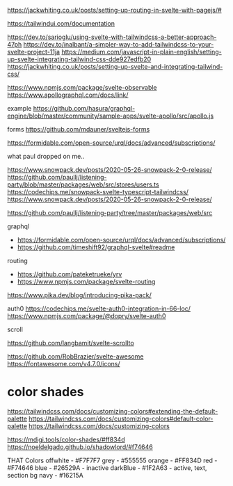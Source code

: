 https://jackwhiting.co.uk/posts/setting-up-routing-in-svelte-with-pagejs/#

https://tailwindui.com/documentation

https://dev.to/sarioglu/using-svelte-with-tailwindcss-a-better-approach-47ph
https://dev.to/inalbant/a-simpler-way-to-add-tailwindcss-to-your-svelte-project-11ja
https://medium.com/javascript-in-plain-english/setting-up-svelte-integrating-tailwind-css-dde927edfb20
https://jackwhiting.co.uk/posts/setting-up-svelte-and-integrating-tailwind-css/

https://www.npmjs.com/package/svelte-observable
https://www.apollographql.com/docs/link/

example
https://github.com/hasura/graphql-engine/blob/master/community/sample-apps/svelte-apollo/src/apollo.js

forms
https://github.com/mdauner/sveltejs-forms

https://formidable.com/open-source/urql/docs/advanced/subscriptions/

what paul dropped on me..

https://www.snowpack.dev/posts/2020-05-26-snowpack-2-0-release/
https://github.com/paullj/listening-party/blob/master/packages/web/src/stores/users.ts
https://codechips.me/snowpack-svelte-typescript-tailwindcss/
https://www.snowpack.dev/posts/2020-05-26-snowpack-2-0-release/

https://github.com/paullj/listening-party/tree/master/packages/web/src

graphql

- https://formidable.com/open-source/urql/docs/advanced/subscriptions/
- https://github.com/timeshift92/graphql-svelte#readme

routing

- https://github.com/pateketrueke/yrv
- https://www.npmjs.com/package/svelte-routing

https://www.pika.dev/blog/introducing-pika-pack/

auth0
https://codechips.me/svelte-auth0-integration-in-66-loc/
https://www.npmjs.com/package/@dopry/svelte-auth0

scroll

https://github.com/langbamit/svelte-scrollto

https://github.com/RobBrazier/svelte-awesome
https://fontawesome.com/v4.7.0/icons/



# color shades
https://tailwindcss.com/docs/customizing-colors#extending-the-default-palette
https://tailwindcss.com/docs/customizing-colors#default-color-palette
https://tailwindcss.com/docs/customizing-colors

https://mdigi.tools/color-shades/#ff834d
https://noeldelgado.github.io/shadowlord/#f74646


THAT Colors 
  offwhite - #F7F7F7
  grey - #555555
  orange - #FF834D
  red - #F74646
  blue - #26529A - inactive
  darkBlue - #1F2A63 - active, text, section bg
  navy - #16215A

